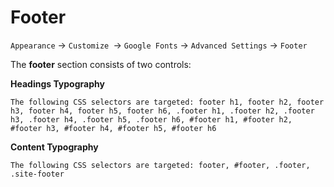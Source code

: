 # Footer

`Appearance` → `Customize `→ `Google Fonts` → `Advanced Settings` → `Footer`

The **footer** section consists of two controls:

**Headings Typography**

```
The following CSS selectors are targeted: footer h1, footer h2, footer h3, footer h4, footer h5, footer h6, .footer h1, .footer h2, .footer h3, .footer h4, .footer h5, .footer h6, #footer h1, #footer h2, #footer h3, #footer h4, #footer h5, #footer h6
```

**Content Typography**

```
The following CSS selectors are targeted: footer, #footer, .footer, .site-footer
```
